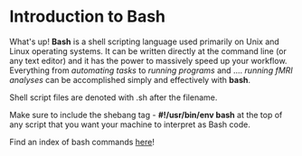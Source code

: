# Introduction to Bash

What's up! **Bash** is a shell scripting language used primarily on Unix and Linux operating systems. It can be written directly at the command line (or any text editor) and it has the power to massively speed up your workflow. Everything from *automating tasks* to *running programs* and .... *running fMRI analyses* can be accomplished simply and effectively with **bash**.

Shell script files are denoted with .sh after the filename.

Make sure to include the shebang tag - **#!/usr/bin/env bash** at the top of any script that you want your machine to interpret as Bash code.

Find an index of bash commands <a href=https://ss64.com/bash/ target=_blank>here</a>!
